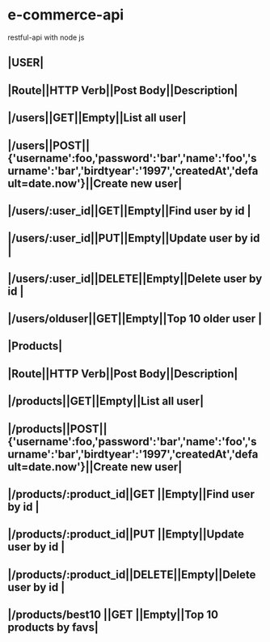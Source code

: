 # e-commerce-api
restful-api with node js 

|**USER**|
----------------------------------------------------------
|**Route**||**HTTP Verb**||**Post Body**||**Description**|
----------------------------------------------------------
|/users||GET||Empty||List all user|
----------------------------------------------------------
|/users||POST||{'username':foo,'password':'bar','name':'foo','surname':'bar','birdtyear':'1997','createdAt','default=date.now'}||Create new user|
----------------------------------------------------------
|/users/:user_id||GET||Empty||Find user by id |
----------------------------------------------------------
|/users/:user_id||PUT||Empty||Update user by id |
----------------------------------------------------------
|/users/:user_id||DELETE||Empty||Delete user by id |
----------------------------------------------------------
|/users/olduser||GET||Empty||Top 10 older user |
----------------------------------------------------------

|**Products**|
----------------------------------------------------------
|**Route**||**HTTP Verb**||**Post Body**||**Description**|
----------------------------------------------------------
|/products||GET||Empty||List all user|
----------------------------------------------------------
|/products||POST||{'username':foo,'password':'bar','name':'foo','surname':'bar','birdtyear':'1997','createdAt','default=date.now'}||Create new user|
----------------------------------------------------------------
|/products/:product_id||GET   ||Empty||Find user by id        |
----------------------------------------------------------------
|/products/:product_id||PUT   ||Empty||Update user by id      |
----------------------------------------------------------------
|/products/:product_id||DELETE||Empty||Delete user by id      |
----------------------------------------------------------------
|/products/best10     ||GET   ||Empty||Top 10 products by favs|
----------------------------------------------------------------
